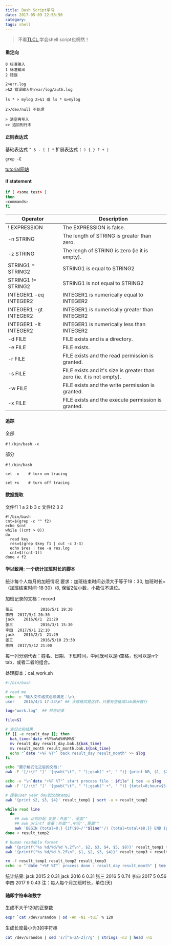 ```yaml
---
title: Bash Script学习
date: 2017-05-09 22:58:50
category:
tags: shell
---
```

>不看[TLCL](http://linuxcommand.org/index.php),学会shell script也惘然！

#### 重定向
```
0 标准输入
1 标准输出
2 错误

2>err.log 
>&2 错误输入到/var/log/auth.log

ls * > mylog 2>&1 或 ls * &>mylog

2>/dev/null 不处理 

> 清空再写入
>> 追加到行末
```

#### 正则表达式
基础表达式
`^ $ . [ ] *`
扩展表达式
`( ) { } ? + |`
```
grep -E 
```


[tutorial网站](http://ryanstutorials.net/bash-scripting-tutorial/bash-if-statements.php)

#### if statement
```sh
if [ <some test> ]
then
<commands>
fi
```

Operator |	Description
--------|-----------------
! EXPRESSION |	The EXPRESSION is false.
-n STRING |	The length of STRING is greater than zero.
-z STRING |	The lengh of STRING is zero (ie it is empty).
STRING1 = STRING2	| STRING1 is equal to STRING2
STRING1 != STRING2	| STRING1 is not equal to STRING2
INTEGER1 -eq INTEGER2 |	INTEGER1 is numerically equal to INTEGER2
INTEGER1 -gt INTEGER2 |	INTEGER1 is numerically greater than INTEGER2
INTEGER1 -lt INTEGER2 |	INTEGER1 is numerically less than INTEGER2
-d FILE | FILE exists and is a directory.
-e FILE	| FILE exists.
-r FILE	| FILE exists and the read permission is granted.
-s FILE	| FILE exists and it's size is greater than zero (ie. it is not empty).
-w FILE	| FILE exists and the write permission is granted.
-x FILE	| FILE exists and the execute permission is granted.


#### 追踪
全部
```
#！/bin/bash -x

```
部分
```
#！/bin/bash

set -x    # turn on tracing

set +x    # turn off tracing

```

#### 数据提取
文件f1
1 a
2 b
3 c
文件f2
3
2
```
#!/bin/bash
cnt=$(grep -c "" f2)
echo $cnt
while ((cnt > 0))
do
  read key
  res=$(grep $key f1 | cut -c 3-3)
  echo $res | tee -a res.log
  cnt=$((cnt-1))
done < f2
```

#### 学以致用: 一个统计加班时长的脚本
统计每个人每月的加班情况
要求：加班结束时间必须大于等于19：30, 加班时长=（加班结束时间-18:30）/8, 保留2位小数，小数位不进位。

加班记录的文档：record
```
张三            2016/5/1 19:30
李四  2017/5/1 20:30
jack    2016/6/1  21:29
张三            2016/3/1 15:30
李四  2017/9/1 22:10
jack    2015/2/1  21:29
张三            2016/5/10 23:30
李四  2017/5/12 21:00
```
每一列分别代表：姓名、日期、下班时间，中间既可以是n空格，也可以是n个tab，或者二者的组合。

处理脚本：cal_work.sh
```sh
#!/bin/bash

# read me
echo -e "输入文件格式必须满足：\n\
user	2016/4/1 17:33\n" ## 大致格式是这样，只要有空格或tab隔开就行

log="work.log"  ## 日志记录

file=$1

# 备份之前结果
if [[ -e result_day ]]; then
  bak_time=`date +%Y%m%d%H%M%S`
  mv result_day result_day.bak.${bak_time}
  mv result_month result_month.bak.${bak_time}
  echo "`date "+%F %T"` back result_day result_month" >> $log
fi

echo "展示格式化之后的文档:" 
awk -F '[/:\t" "]' '{gsub("\t", " ");gsub(" +", " ")} {print NR, $1, $2, $3, $4, $5, $6, NF}' $file | head -n5

echo -e "\n`date "+%F %T"` start process file : $file" | tee -a $log
awk -F '[/:\t" "]' '{gsub("\t", " ");gsub(" +", " ")} {total=0;hour=$5-19;minute=$6-30; if(minute<0) {minute=30;hour-=1;} else {minute=0;}; if(hour>=0 && minute>=0) {total=hour*60+minute+60;}} {if(total>0) {total=total/480;total=substr(total, 1, index(total, ".")+2);print NR, $1, $2, $3, $4, hour, minute, total}}' $file > result_temp1

# 提取user year day到文档temp2
awk '{print $2, $3, $4}' result_temp1 | sort -u > result_temp2

while read line
  do
    ## awk 正则匹配 变量：外面''，里面""
    ## awk printf 变量：外面"",中间'',里面""
    awk 'BEGIN {total=0;} {if($0~/'"$line"'/) {total=total+$8;}} END {printf("%s %.2f\n", "'"$line"'", total)}' result_temp1 >> result_temp3
done < result_temp2

# human readable format
awk '{printf("%s %d/%d/%d %.2f\n", $2, $3, $4, $5, $8)}' result_temp1 > result_day
awk '{printf("%s %d/%d %.2f\n", $1, $2, $3, $4)}' result_temp3 > result_month

rm -f result_temp1 result_temp2 result_temp3
echo -e "`date "+%F %T"` process done : result_day result_month" | tee -a $log
```

统计结果:
jack 2015 2 0.31
jack 2016 6 0.31
张三 2016 5 0.74
李四 2017 5 0.56
李四 2017 9 0.43
注：每人每个月加班时长，单位(天)

#### 随即字符串和数字
生成不大于120的正整数
```sh
expr `cat /dev/urandom | od -An -N1 -tu1` % 120 
```
生成长度最小为3的字符串
```sh
cat /dev/urandom | sed 's/[^a-zA-Z]//g' | strings -n3 | head -n1
```
